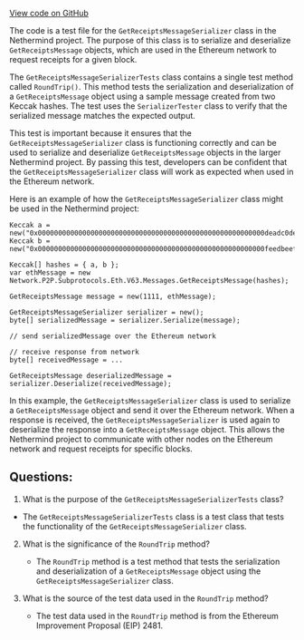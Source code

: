 [View code on GitHub](https://github.com/NethermindEth/nethermind/src/Nethermind/Nethermind.Network.Test/P2P/Subprotocols/Eth/V66/GetReceiptsMessageSerializerTests.cs)

The code is a test file for the `GetReceiptsMessageSerializer` class in the Nethermind project. The purpose of this class is to serialize and deserialize `GetReceiptsMessage` objects, which are used in the Ethereum network to request receipts for a given block. 

The `GetReceiptsMessageSerializerTests` class contains a single test method called `RoundTrip()`. This method tests the serialization and deserialization of a `GetReceiptsMessage` object using a sample message created from two Keccak hashes. The test uses the `SerializerTester` class to verify that the serialized message matches the expected output. 

This test is important because it ensures that the `GetReceiptsMessageSerializer` class is functioning correctly and can be used to serialize and deserialize `GetReceiptsMessage` objects in the larger Nethermind project. By passing this test, developers can be confident that the `GetReceiptsMessageSerializer` class will work as expected when used in the Ethereum network. 

Here is an example of how the `GetReceiptsMessageSerializer` class might be used in the Nethermind project:

```
Keccak a = new("0x00000000000000000000000000000000000000000000000000000000deadc0de");
Keccak b = new("0x00000000000000000000000000000000000000000000000000000000feedbeef");

Keccak[] hashes = { a, b };
var ethMessage = new Network.P2P.Subprotocols.Eth.V63.Messages.GetReceiptsMessage(hashes);

GetReceiptsMessage message = new(1111, ethMessage);

GetReceiptsMessageSerializer serializer = new();
byte[] serializedMessage = serializer.Serialize(message);

// send serializedMessage over the Ethereum network

// receive response from network
byte[] receivedMessage = ...

GetReceiptsMessage deserializedMessage = serializer.Deserialize(receivedMessage);
```

In this example, the `GetReceiptsMessageSerializer` class is used to serialize a `GetReceiptsMessage` object and send it over the Ethereum network. When a response is received, the `GetReceiptsMessageSerializer` is used again to deserialize the response into a `GetReceiptsMessage` object. This allows the Nethermind project to communicate with other nodes on the Ethereum network and request receipts for specific blocks.
## Questions: 
 1. What is the purpose of the `GetReceiptsMessageSerializerTests` class?
   - The `GetReceiptsMessageSerializerTests` class is a test class that tests the functionality of the `GetReceiptsMessageSerializer` class.

2. What is the significance of the `RoundTrip` method?
   - The `RoundTrip` method is a test method that tests the serialization and deserialization of a `GetReceiptsMessage` object using the `GetReceiptsMessageSerializer` class.

3. What is the source of the test data used in the `RoundTrip` method?
   - The test data used in the `RoundTrip` method is from the Ethereum Improvement Proposal (EIP) 2481.